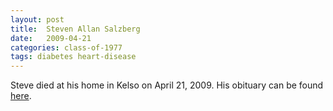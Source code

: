 ```yaml
---
layout: post
title:  Steven Allan Salzberg
date:   2009-04-21
categories: class-of-1977
tags: diabetes heart-disease
---
```

Steve died at his home in Kelso on April 21, 2009. His obituary can be found [here](http://tinyurl.com/lbt3a4s).
